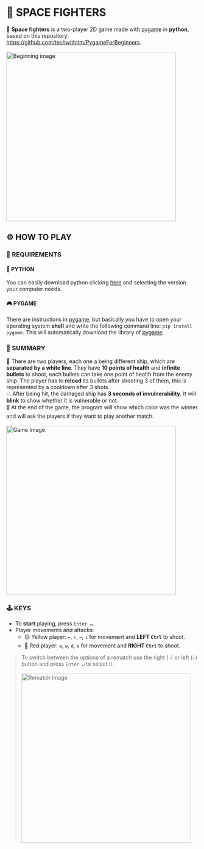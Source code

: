 # 🚀 SPACE FIGHTERS
👾 **Space fighters** is a two-player 2D game made with [pygame](www.pygame.org/) in **python**, based on this repository: https://github.com/techwithtim/PygameForBeginners. <br><br>
<img width="445" alt="Beginning image" src="https://github.com/cza19ZY/space-fighters/assets/85120094/44bebf67-73e3-4ec7-b3ec-e9fa642d71b4">

## ⚙️ HOW TO PLAY

### 💾 REQUIREMENTS
#### 🐍 PYTHON
You can easily download python clicking [here](https://www.python.org/downloads/) and selecting the version your computer needs.
#### 🎮 PYGAME
There are instructions in [pygame](www.pygame.org/), but basically you have to open your operating system **shell** and write the following command line: `pip install pygame`.
This will automatically download the library of [pygame](www.pygame.org/).

### 🧩 SUMMARY
🎯 There are two players, each one a being different ship, which are **separated by a white line**. They have **10 points of health** and **infinite bullets** to shoot, each bullets can take one point of health from the enemy ship.
The player has to **reload** its bullets after shooting 3 of them, this is represented by a cooldown after 3 shots. <br>
💥 After being hit, the damaged ship has **3 seconds of invulnerability**. It will **blink** to show whether it is vulnerable or not. <br>
🎖 At the end of the game, the program will show which color was the winner and will ask the players if they want to play another match. <br><br>
<img width="445" alt="Game Image" src="https://github.com/cza19ZY/space-fighters/assets/85120094/3125a350-9eb9-46d5-b30a-82a6df999c7a">

### 🕹 KEYS
- To **start** playing, press ` Enter ↵ `.
- Player movements and attacks:
  - 🟡 Yellow player: `←`, `↑`, `→`, `↓` for movement and **LEFT `Ctrl`** to shoot.
  - 🔴 Red player: `a`, `w`, `d`, `s` for movement and **RIGHT `Ctrl`** to shoot.
> To switch between the options of a rematch use the right (`→`) or left (`←`) button and press `Enter ↵` to select it. <br><br>
> <img width="445" alt="Rematch Image" src="https://github.com/cza19ZY/space-fighters/assets/85120094/b7374205-1744-4bc6-bd18-f4b3039d33a5">
